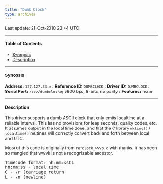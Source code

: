 ```yaml
---
title: "Dumb Clock"
type: archives
---
```


Last update: 21-Oct-2010 23:44 UTC

* * *

#### Table of Contents

*   [Synopsis](/documentation/drivers/driver33/#synopsis)
*   [Description](/documentation/drivers/driver33/#description)

* * *

#### Synopsis

**Address:** <code>127.127.33._u_</code>
: **Reference ID:** `DUMBCLOCK`
: **Driver ID:** `DUMBCLOCK`
: **Serial Port:** <code>/dev/dumbclock*u*</code>; 9600 bps, 8-bits, no parity
: **Features:** none

* * *

#### Description

This driver supports a dumb ASCII clock that only emits localtime at a reliable interval. This has no provisions for leap seconds, quality codes, etc. It assumes output in the local time zone, and that the C library `mktime()` / `localtime()` routines will correctly convert back and forth between local and UTC.

Most of this code is originally from `refclock_wwvb.c` with thanks. It has been so mangled that wwvb is not a recognizable ancestor.

<pre>Timecode format: hh:mm:ssCL
hh:mm:ss - local time
C - \r (carriage return)
L - \n (newline)
</pre>
